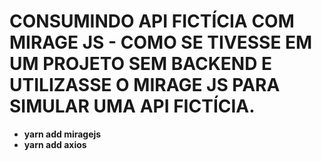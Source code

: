 # CONSUMINDO API FICTÍCIA COM MIRAGE JS - COMO SE TIVESSE EM UM PROJETO SEM BACKEND E UTILIZASSE O MIRAGE JS PARA SIMULAR UMA API FICTÍCIA.

- **yarn add miragejs**
- **yarn add axios**
